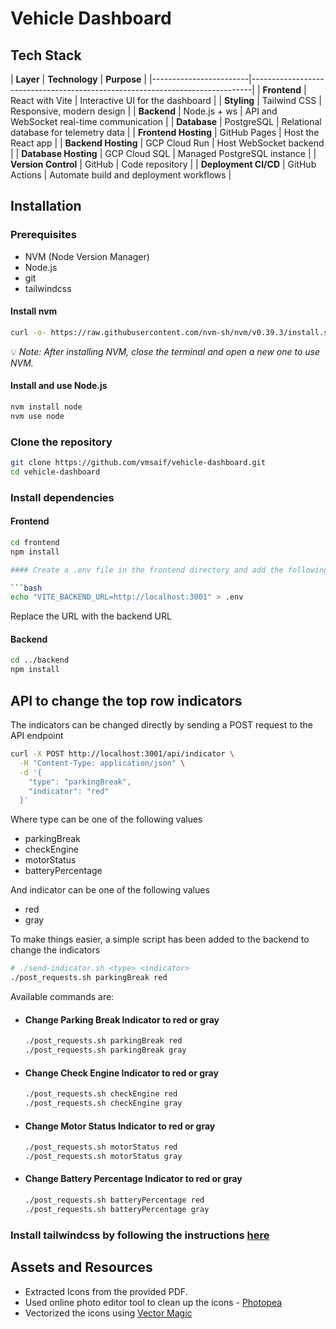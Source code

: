 # Vehicle Dashboard
## Tech Stack
| **Layer**             | **Technology**                 | **Purpose**                                  |
|------------------------|------------------------------------------------------------------------------|
| **Frontend**          | React with Vite                | Interactive UI for the dashboard             |
| **Styling**           | Tailwind CSS                   | Responsive, modern design                    |
| **Backend**           | Node.js + ws                   | API and WebSocket real-time communication    |
| **Database**          | PostgreSQL                     | Relational database for telemetry data       |
| **Frontend Hosting**  | GitHub Pages                   | Host the React app                           |
| **Backend Hosting**   | GCP Cloud Run                  | Host WebSocket backend                       |
| **Database Hosting**  | GCP Cloud SQL                  | Managed PostgreSQL instance                  |
| **Version Control**   | GitHub                         | Code repository                              |
| **Deployment CI/CD**  | GitHub Actions                 | Automate build and deployment workflows      |



<!-- Installation -->
## Installation

### Prerequisites
- NVM (Node Version Manager)
- Node.js
- git
- tailwindcss
#### Install nvm
```bash
curl -o- https://raw.githubusercontent.com/nvm-sh/nvm/v0.39.3/install.sh | bash
```
:bulb: *Note: After installing NVM, close the terminal and open a new one to use NVM.*

#### Install and use Node.js
```bash
nvm install node
nvm use node
```

### Clone the repository
```bash
git clone https://github.com/vmsaif/vehicle-dashboard.git
cd vehicle-dashboard
```

### Install dependencies

#### Frontend
```bash
cd frontend
npm install

#### Create a .env file in the frontend directory and add the following line

```bash
echo "VITE_BACKEND_URL=http://localhost:3001" > .env
```
Replace the URL with the backend URL

#### Backend

```bash
cd ../backend
npm install
```

## API to change the top row indicators

The indicators can be changed directly by sending a POST request to the API endpoint

```bash
curl -X POST http://localhost:3001/api/indicator \
  -H "Content-Type: application/json" \
  -d '{
    "type": "parkingBreak",
    "indicator": "red"
  }'
```

Where type can be one of the following values
 - parkingBreak
 - checkEngine
 - motorStatus
 - batteryPercentage

And indicator can be one of the following values
 - red
 - gray

To make things easier, a simple script has been added to the backend to change the indicators

```bash
# ./send-indicator.sh <type> <indicator>
./post_requests.sh parkingBreak red
```

Available commands are:
- #### Change Parking Break Indicator to red or gray
  ```bash
  ./post_requests.sh parkingBreak red
  ./post_requests.sh parkingBreak gray
  ```

- #### Change Check Engine Indicator to red or gray
  ```bash
  ./post_requests.sh checkEngine red
  ./post_requests.sh checkEngine gray
  ```

- #### Change Motor Status Indicator to red or gray
  ```bash
  ./post_requests.sh motorStatus red
  ./post_requests.sh motorStatus gray
  ```

- #### Change Battery Percentage Indicator to red or gray
  ```bash
  ./post_requests.sh batteryPercentage red
  ./post_requests.sh batteryPercentage gray
  ```


### Install tailwindcss by following the instructions [here](https://tailwindcss.com/docs/guides/vite)

## Assets and Resources
- Extracted Icons from the provided PDF.
- Used online photo editor tool to clean up the icons - [Photopea](https://www.photopea.com/)
- Vectorized the icons using [Vector Magic](https://vectormagic.com/)

